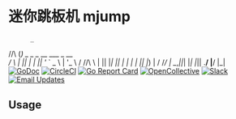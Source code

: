 # 迷你跳板机 mjump

          _                          
  /\/\   (_) _   _  _ __ ___   _ __  
 /    \  | || | | || '_ \` _ \ | '_ \ 
/ /\/\ \ | || |_| || | | | | || |_) |
\/    \/_/ | \__,_||_| |_| |_|| .__/ 
       |__/                   |_|    
[![GoDoc](https://godoc.org/github.com/gliderlabs/ssh?status.svg)](https://godoc.org/github.com/gliderlabs/ssh) 
[![CircleCI](https://img.shields.io/circleci/project/github/gliderlabs/ssh.svg)](https://circleci.com/gh/gliderlabs/ssh)
[![Go Report Card](https://goreportcard.com/badge/github.com/gliderlabs/ssh)](https://goreportcard.com/report/github.com/gliderlabs/ssh) 
[![OpenCollective](https://opencollective.com/ssh/sponsors/badge.svg)](#sponsors)
[![Slack](http://slack.gliderlabs.com/badge.svg)](http://slack.gliderlabs.com) 
[![Email Updates](https://img.shields.io/badge/updates-subscribe-yellow.svg)](https://app.convertkit.com/landing_pages/243312)
## Usage